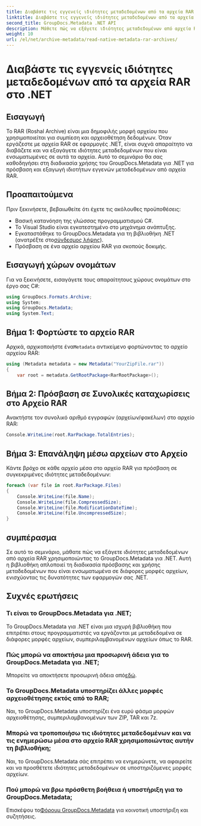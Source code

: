 ```yaml
---
title: Διαβάστε τις εγγενείς ιδιότητες μεταδεδομένων από τα αρχεία RAR στο .NET
linktitle: Διαβάστε τις εγγενείς ιδιότητες μεταδεδομένων από τα αρχεία RAR στο .NET
second_title: GroupDocs.Metadata .NET API
description: Μάθετε πώς να εξάγετε ιδιότητες μεταδεδομένων από αρχεία RAR χρησιμοποιώντας το GroupDocs.Metadata για .NET σε C#. Εξερευνήστε τις λεπτομέρειες του αρχείου χωρίς κόπο.
weight: 10
url: /el/net/archive-metadata/read-native-metadata-rar-archives/
---
```


# Διαβάστε τις εγγενείς ιδιότητες μεταδεδομένων από τα αρχεία RAR στο .NET

## Εισαγωγή
Το RAR (Roshal Archive) είναι μια δημοφιλής μορφή αρχείου που χρησιμοποιείται για συμπίεση και αρχειοθέτηση δεδομένων. Όταν εργάζεστε με αρχεία RAR σε εφαρμογές .NET, είναι συχνά απαραίτητο να διαβάζετε και να εξαγάγετε ιδιότητες μεταδεδομένων που είναι ενσωματωμένες σε αυτά τα αρχεία. Αυτό το σεμινάριο θα σας καθοδηγήσει στη διαδικασία χρήσης του GroupDocs.Metadata για .NET για πρόσβαση και εξαγωγή ιδιοτήτων εγγενών μεταδεδομένων από αρχεία RAR.
## Προαπαιτούμενα

Πριν ξεκινήσετε, βεβαιωθείτε ότι έχετε τις ακόλουθες προϋποθέσεις:
- Βασική κατανόηση της γλώσσας προγραμματισμού C#.
- Το Visual Studio είναι εγκατεστημένο στο μηχάνημα ανάπτυξης.
-  Εγκαταστάθηκε το GroupDocs.Metadata για τη βιβλιοθήκη .NET (ανατρέξτε στο[σύνδεσμος λήψης](https://releases.groupdocs.com/metadata/net/)).
- Πρόσβαση σε ένα αρχείο αρχείου RAR για σκοπούς δοκιμής.

## Εισαγωγή χώρων ονομάτων
Για να ξεκινήσετε, εισαγάγετε τους απαραίτητους χώρους ονομάτων στο έργο σας C#:
```csharp
using GroupDocs.Formats.Archive;
using System;
using GroupDocs.Metadata;
using System.Text;
```

## Βήμα 1: Φορτώστε το αρχείο RAR
 Αρχικά, αρχικοποιήστε ένα`Metadata` αντικείμενο φορτώνοντας το αρχείο αρχείου RAR:
```csharp
using (Metadata metadata = new Metadata("YourZipFile.rar"))
{
    var root = metadata.GetRootPackage<RarRootPackage>();
```
## Βήμα 2: Πρόσβαση σε Συνολικές καταχωρίσεις στο Αρχείο RAR
Ανακτήστε τον συνολικό αριθμό εγγραφών (αρχείων/φακέλων) στο αρχείο RAR:
```csharp
Console.WriteLine(root.RarPackage.TotalEntries);
```
## Βήμα 3: Επανάληψη μέσω αρχείων στο Αρχείο
Κάντε βρόχο σε κάθε αρχείο μέσα στο αρχείο RAR για πρόσβαση σε συγκεκριμένες ιδιότητες μεταδεδομένων:
```csharp
foreach (var file in root.RarPackage.Files)
{
    Console.WriteLine(file.Name);
    Console.WriteLine(file.CompressedSize);
    Console.WriteLine(file.ModificationDateTime);
    Console.WriteLine(file.UncompressedSize);
}
```

## συμπέρασμα
Σε αυτό το σεμινάριο, μάθατε πώς να εξάγετε ιδιότητες μεταδεδομένων από αρχεία RAR χρησιμοποιώντας το GroupDocs.Metadata για .NET. Αυτή η βιβλιοθήκη απλοποιεί τη διαδικασία πρόσβασης και χρήσης μεταδεδομένων που είναι ενσωματωμένα σε διάφορες μορφές αρχείων, ενισχύοντας τις δυνατότητες των εφαρμογών σας .NET.

## Συχνές ερωτήσεις
### Τι είναι το GroupDocs.Metadata για .NET;
Το GroupDocs.Metadata για .NET είναι μια ισχυρή βιβλιοθήκη που επιτρέπει στους προγραμματιστές να εργάζονται με μεταδεδομένα σε διάφορες μορφές αρχείων, συμπεριλαμβανομένων αρχείων όπως το RAR.
### Πώς μπορώ να αποκτήσω μια προσωρινή άδεια για το GroupDocs.Metadata για .NET;
 Μπορείτε να αποκτήσετε προσωρινή άδεια από[εδώ](https://purchase.groupdocs.com/temporary-license/).
### Το GroupDocs.Metadata υποστηρίζει άλλες μορφές αρχειοθέτησης εκτός από το RAR;
Ναι, το GroupDocs.Metadata υποστηρίζει ένα ευρύ φάσμα μορφών αρχειοθέτησης, συμπεριλαμβανομένων των ZIP, TAR και 7z.
### Μπορώ να τροποποιήσω τις ιδιότητες μεταδεδομένων και να τις ενημερώσω μέσα στο αρχείο RAR χρησιμοποιώντας αυτήν τη βιβλιοθήκη;
Ναι, το GroupDocs.Metadata σάς επιτρέπει να ενημερώνετε, να αφαιρείτε και να προσθέτετε ιδιότητες μεταδεδομένων σε υποστηριζόμενες μορφές αρχείων.
### Πού μπορώ να βρω πρόσθετη βοήθεια ή υποστήριξη για το GroupDocs.Metadata;
 Επισκέψου το[Φόρουμ GroupDocs.Metadata](https://forum.groupdocs.com/c/metadata/14) για κοινοτική υποστήριξη και συζητήσεις.